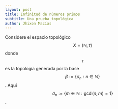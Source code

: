 ```yaml
---
layout: post
title: Infinitud de números primos
subtitle: Una prueba topológica
author: Jhixon Macías
---
```


Considere el espacio topológico  $$X=(\mathbb{N},\tau)$$ donde $$\tau$$ es la topología generada por la base $$\beta:=\{\sigma_n: n\in\mathbb{N}\}$$. Aquí $$\sigma_n:=\{m\in\mathbb{N}: \gcd(n,m)=1\}$$.
